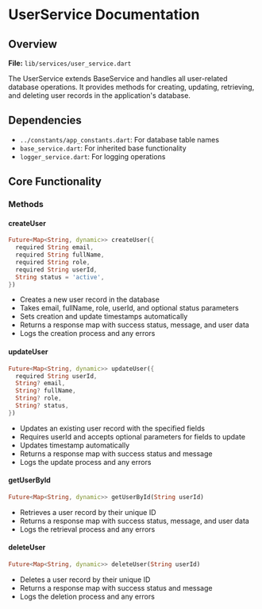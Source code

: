 # UserService Documentation

## Overview
**File:** `lib/services/user_service.dart`

The UserService extends BaseService and handles all user-related database operations. It provides methods for creating, updating, retrieving, and deleting user records in the application's database.

## Dependencies
- `../constants/app_constants.dart`: For database table names
- `base_service.dart`: For inherited base functionality
- `logger_service.dart`: For logging operations

## Core Functionality

### Methods

#### createUser
```dart
Future<Map<String, dynamic>> createUser({
  required String email,
  required String fullName,
  required String role,
  required String userId,
  String status = 'active',
})
```
- Creates a new user record in the database
- Takes email, fullName, role, userId, and optional status parameters
- Sets creation and update timestamps automatically
- Returns a response map with success status, message, and user data
- Logs the creation process and any errors

#### updateUser
```dart
Future<Map<String, dynamic>> updateUser({
  required String userId,
  String? email,
  String? fullName,
  String? role,
  String? status,
})
```
- Updates an existing user record with the specified fields
- Requires userId and accepts optional parameters for fields to update
- Updates timestamp automatically
- Returns a response map with success status and message
- Logs the update process and any errors

#### getUserById
```dart
Future<Map<String, dynamic>> getUserById(String userId)
```
- Retrieves a user record by their unique ID
- Returns a response map with success status, message, and user data
- Logs the retrieval process and any errors

#### deleteUser
```dart
Future<Map<String, dynamic>> deleteUser(String userId)
```
- Deletes a user record by their unique ID
- Returns a response map with success status and message
- Logs the deletion process and any errors
